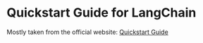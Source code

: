 # Quickstart Guide for LangChain

Mostly taken from the official website: [Quickstart Guide](https://python.langchain.com/docs/get_started/quickstart)